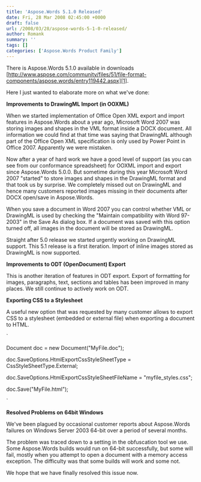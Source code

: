 ```yaml
---
title: 'Aspose.Words 5.1.0 Released'
date: Fri, 28 Mar 2008 02:45:00 +0000
draft: false
url: /2008/03/28/aspose-words-5-1-0-released/
author: Romank
summary: ''
tags: []
categories: ['Aspose.Words Product Family']
---
```


There is Aspose.Words 5.1.0 available in downloads [http://www.aspose.com/community/files/51/file-format-components/aspose.words/entry119442.aspx][1].

Here I just wanted to elaborate more on what we've done:

**Improvements to DrawingML Import (in OOXML)**

When we started implementation of Office Open XML export and import features in Aspose.Words about a year ago, Microsoft Word 2007 was storing images and shapes in the VML format inside a DOCX document. All information we could find at that time was saying that DrawingML although part of the Office Open XML specification is only used by Power Point in Office 2007. Apparently we were mistaken.

Now after a year of hard work we have a good level of support (as you can see from our conformance spreadsheet) for OOXML import and export since Aspose.Words 5.0.0. But sometime during this year Microsoft Word 2007 "started" to store images and shapes in the DrawingML format and that took us by surprise. We completely missed out on DrawingML and hence many customers reported images missing in their documents after DOCX open/save in Aspose.Words.

When you save a document in Word 2007 you can control whether VML or DrawingML is used by checking the "Maintain compatibility with Word 97-2003" in the Save As dialog box. If a document was saved with this option turned off, all images in the document will be stored as DrawingML.

Straight after 5.0 release we started urgently working on DrawingML support. This 5.1 release is a first iteration. Import of inline images stored as DrawingML is now supported.

**Improvements to ODT (OpenDocument) Export**

This is another iteration of features in ODT export. Export of formatting for images, paragraphs, text, sections and tables has been improved in many places. We still continue to actively work on ODT.

**Exporting CSS to a Stylesheet**

A useful new option that was requested by many customer allows to export CSS to a stylesheet (embedded or external file) when exporting a document to HTML.

`

Document doc = new Document("MyFile.doc");

doc.SaveOptions.HtmlExportCssStyleSheetType = CssStyleSheetType.External;

doc.SaveOptions.HtmlExportCssStyleSheetFileName = "myfile_styles.css";

doc.Save("MyFile.html");

`

**Resolved Problems on 64bit Windows**

We've been plagued by occasional customer reports about Aspose.Words failures on Windows Server 2003 64-bit over a period of several months.

The problem was traced down to a setting in the obfuscation tool we use. Some Aspose.Words builds would run on 64-bit successfully, but some will fail, mostly when you attempt to open a document with a memory access exception. The difficulty was that some builds will work and some not.

We hope that we have finally resolved this issue now.




[1]: http://www.aspose.com/community/files/51/file-format-components/aspose.words/entry119442.aspx




